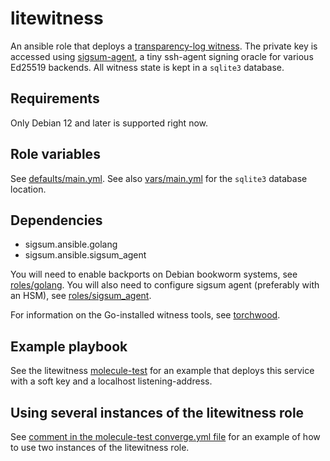 # litewitness

An ansible role that deploys a [transparency-log witness][].  The private key is
accessed using [sigsum-agent][], a tiny ssh-agent signing oracle for various
Ed25519 backends.  All witness state is kept in a `sqlite3` database.

[transparency-log witness]: https://c2sp.org/tlog-witness
[sigsum-agent]: https://git.glasklar.is/sigsum/core/key-mgmt/

## Requirements

Only Debian 12 and later is supported right now.

## Role variables

See [defaults/main.yml](./defaults/main.yml).  See also
[vars/main.yml](./vars/main.yml) for the `sqlite3` database location.

## Dependencies

* sigsum.ansible.golang
* sigsum.ansible.sigsum_agent

You will need to enable backports on Debian bookworm systems, see
[roles/golang](../roles/golang).  You will also need to configure sigsum agent
(preferably with an HSM), see [roles/sigsum_agent](../roles/sigsum_agent).

For information on the Go-installed witness tools, see [torchwood][].

[torchwood]: https://github.com/FiloSottile/torchwood

## Example playbook

See the litewitness [molecule-test](../../molecule/litewitness) for an example
that deploys this service with a soft key and a localhost listening-address.

## Using several instances of the litewitness role

See [comment in the molecule-test converge.yml
file](../../molecule/litewitness/converge.yml) for an example of how
to use two instances of the litewitness role.

